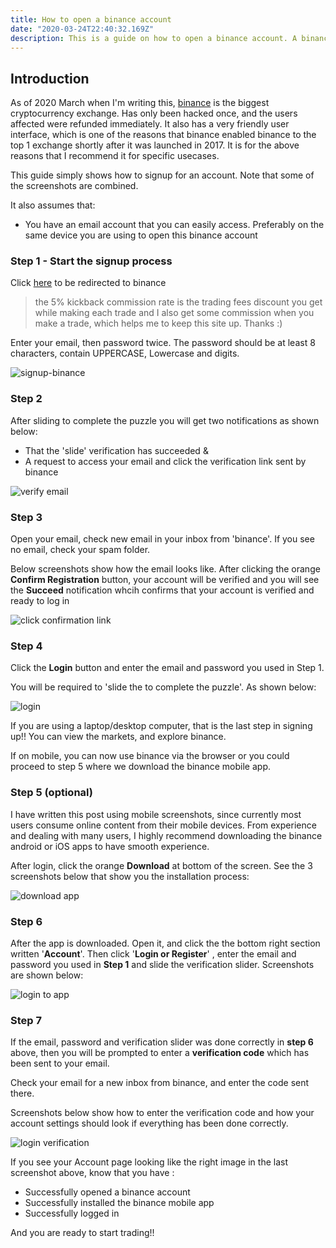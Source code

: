 ```yaml
---
title: How to open a binance account
date: "2020-03-24T22:40:32.169Z"
description: This is a guide on how to open a binance account. A binance account is required when you want to buy tether(bitcoin-backed USD) or when you want to buy other cryptocurrencies.
---
```


## Introduction

As of 2020 March when I'm writing this, [binance](https://www.binance.com/en/register?ref=19683719) is the biggest cryptocurrency exchange. Has only been hacked once, and the users affected were refunded immediately. It also has a very friendly user interface, which is one of the reasons that binance enabled binance to the top 1 exchange shortly after it was launched in 2017. It is for the above reasons that I recommend it for specific usecases.

This guide simply shows how to signup for an account.
Note that some of the screenshots are combined.

It also assumes that:
+ You have an email account that you can easily access. Preferably on the same device you are using to open this binance account

### Step 1 - Start the signup process

Click [here](https://www.binance.com/en/register?ref=MMCI8T8U) to be redirected to binance

>the 5% kickback commission rate is the trading fees discount you get while making each trade and I also get some commission when you make a trade, which helps me to keep this site up. Thanks :)

Enter your email, then password twice. The password should be at least 8 characters, contain UPPERCASE, Lowercase and digits.

![signup-binance](./signup.png)

### Step 2

After sliding to complete the puzzle you will get two notifications as shown below:
- That the 'slide' verification has succeeded &
- A request to access your email and click the verification link sent by binance

![verify email](./verify-email.png)


### Step 3

Open your email, check new email in your inbox from 'binance'. If you see no email, check your spam folder.

Below screenshots show how the email looks like. After clicking the orange **Confirm Registration** button, your account will be verified and you will see the **Succeed** notification whcih confirms that your account is verified and ready to log in

![click confirmation link](./click-link.png)


### Step 4

Click the **Login** button and enter the email and password you used in Step 1.

You will be required to 'slide the to complete the puzzle'. As shown below:

![login](./login.png)

If you are using a laptop/desktop computer, that is the last step in signing up!! You can view the markets, and explore binance.

If on mobile, you can now use binance via the browser or you could proceed to step 5 where we download the binance mobile app. 

### Step 5 (optional)

I have written this post using mobile screenshots, since currently most users consume online content from their mobile devices. From experience and dealing with many users, I highly recommend downloading the binance android or iOS apps to have smooth experience.

After login, click the orange **Download** at bottom of the screen. See the 3 screenshots below that show you the installation process:

![download app](./download-app.png)

### Step 6

After the app is downloaded. Open it, and click the the bottom right section written '**Account**'. Then click '**Login or Register**' , enter the email and password you used in **Step 1** and slide the verification slider. Screenshots are shown below:

![login to app](./open-app.png)


### Step 7 

If the email, password and verification slider was done correctly in **step 6** above, then you will be prompted to enter a **verification code** which has been sent to your email. 

Check your email for a new inbox from binance, and enter the code sent there. 

Screenshots below show how to enter the verification code and how your account settings should look if everything has been done correctly.

![login verification](./login-verif.png)

If you see your Account page looking like the right image in the last screenshot above,  know that you have :
- Successfully opened a binance account
- Successfully installed the binance mobile app
- Successfully logged in

And you are ready to start trading!!








